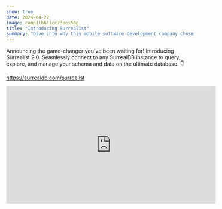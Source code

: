 ```yaml
---
show: true
date: 2024-04-22
image: comn1ib61icc73ees50g
title: "Introducing Surrealist"
summary: "Dive into why this mobile software development company chose to migrate to our multi-model database."
---
```


Announcing the game-changer you’ve been waiting for! Introducing Surrealist 2.0. Seamlessly connect to any SurrealDB instance to query, explore, and manage your schema and data on the ultimate database.  👇 

https://surrealdb.com/surrealist

<vid>
<iframe width="560" height="315" src="https://www.youtube.com/embed/l0_lj-ILVhE?si=-G2D-4fV9Gmvo5Et" title="YouTube video player" frameborder="0" allow="accelerometer; autoplay; clipboard-write; encrypted-media; gyroscope; picture-in-picture; web-share" referrerpolicy="strict-origin-when-cross-origin" allowfullscreen></iframe>
</vid>